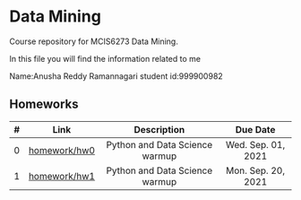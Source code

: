 # Data Mining
Course repository for MCIS6273 Data Mining.

In this file you will find the information related to me

Name:Anusha Reddy Ramannagari
student id:999900982


## Homeworks

| # | Link | Description | Due Date |
|:-:|:----:|:-----------:|:--------:|
| 0 | [homework/hw0](./homework/hw0/hw0.ipynb) | Python and Data Science warmup | Wed. Sep. 01, 2021 |
| 1 | [homework/hw1](./homework/hw1/hw1.ipynb) | Python and Data Science warmup | Mon. Sep. 20, 2021 |

